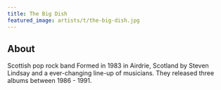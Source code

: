 ```yaml
---
title: The Big Dish
featured_image: artists/t/the-big-dish.jpg
---
```

## About

Scottish pop rock band
Formed in 1983 in Airdrie, Scotland by Steven Lindsay and a ever-changing line-up of musicians. They released three albums between 1986 - 1991.
